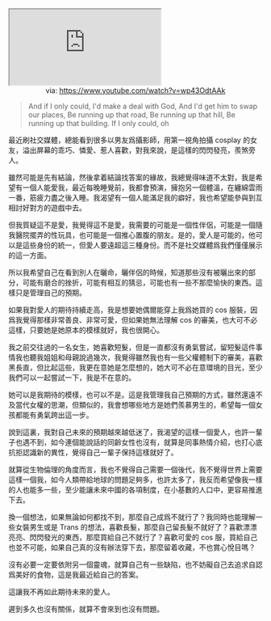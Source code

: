 <iframe src="https://www.youtube.com/embed/wp43OdtAAk" allow="accelerometer; autoplay; clipboard-write; encrypted-media; gyroscope; picture-in-picture; web-share" referrerpolicy="strict-origin-when-cross-origin" allowfullscreen></iframe>
<center>via: <a href='https://www.youtube.com/watch?v=wp43OdtAAk' target='_blank' class='external-link'>https://www.youtube.com/watch?v=wp43OdtAAk</a></center>

> And if I only could,
> I'd make a deal with God,
> And I'd get him to swap our places,
> Be running up that road,
> Be running up that hill,
> Be running up that building.
> If I only could, oh

最近刷社交媒體，總能看到很多以男友爲攝影師，用第一視角拍攝 cosplay 的女友，溢出屏幕的乖巧、憐愛、惹人喜歡，對我來說，是這樣的閃閃發亮，羨煞旁人。

雖然可能是先有結論，然後拿着結論找答案的緣故，我總覺得味道不太對，我是希望有一個人能愛我，最近每晚睡覺前，我都會預演，擁抱另一個體溫，在纏綿雲雨一番，筋疲力盡之後入睡。我渴望有一個人能滿足我的癖好，我也希望能參與到互相討好對方的遊戲中去。

但我質疑這不是愛，我覺得這不是愛，我需要的可能是一個性伴侶，可能是一個隨我醫院擺弄的性玩具，也可能是一個推心置腹的朋友。是的，愛人是可能的，他可以是這些身份的統一，但愛人要遠超這三種身份。而不是社交媒體爲我們僅僅展示的這一方面。

所以我希望自己在看到別人在曬命，曬伴侶的時候，知道那些沒有被曬出來的部分，可能有磨合的挫折，可能有相互的猜忌，可能也有一些不那麼愉快的東西。這樣只是管理自己的預期。

如果我對愛人的期待持續走高，我是想要她偶爾能穿上我爲她買的 cos 服裝，因爲我覺得那樣非常善良、非常可愛，但如果她無法理解 cos 的審美，也大可不必這樣，只要她是她原本的模樣就好，我也很開心。

我之前交往過的一名女生，她喜歡短髮，但是一直都沒有勇氣嘗試，留短髮這件事情我也聽我姐姐和母親說過幾次，我覺得雖然我也有一些父權體制下的審美，喜歡黑長直，但比起這些，我更在意她是怎麼想的，她大可不必在意環境的目光，至少我們可以一起嘗試一下，我是不在意的。

她可以是我期待的模樣，也可以不是。這是我管理我自己預期的方式，雖然還遠不及當代女權的思潮，但類似的，我會想哪些地方是她們羨慕男生的，希望每一個女孩都能有勇氣跨出這一步。

說到這裏，我對自己未來的預期越來越低迷了，我渴望的這樣一個愛人，也許一輩子也遇不到，如今連個能說話的同齡女性也沒有，就算是同事熱情介紹，也打心底抗拒認識新的異性，覺得自己一輩子保持這樣就好了。

就算從生物倫理的角度而言，我也不覺得自己需要一個後代，我不覺得世界上需要這樣一個我，如今人類帶給地球的問題足夠多，也許太多了，我反而希望像我一樣的人也能多一些，至少能讓未來中國的各項制度，在小基數的人口中，更容易推進下去。

換一個想法，如果無論如何都找不到，那麼自己成爲不就行了？我同時也能理解一些女裝男生或是 Trans 的想法，喜歡長髮，那麼自己留長髮不就好了？喜歡漂漂亮亮、閃閃發光的東西，那麼買給自己不就行了？喜歡可愛的 cos 服，買給自己也並不可能，如果自己真的沒有辦法穿下去，那麼留着收藏，不也賞心悅目嗎？

沒有必要一定要依附另一個靈魂，就算自己有一些缺陷，也不妨礙自己去追求自認爲美好的食物，這是我最近給自己的答案。

這讓我不再如此期待未來的愛人。

遲到多久也沒有關係，就算不會來到也沒有問題。